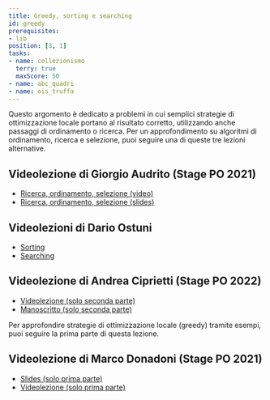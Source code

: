 ```yaml
---
title: Greedy, sorting e searching
id: greedy
prerequisites:
- lib
position: [3, 1]
tasks:
- name: collezionismo
  terry: true
  maxScore: 50
- name: abc_quadri
- name: ois_truffa
---
```

Questo argomento è dedicato a problemi in cui semplici strategie di ottimizzazione locale portano al risultato corretto, utilizzando anche passaggi di ordinamento o ricerca. Per un approfondimento su algoritmi di ordinamento, ricerca e selezione, puoi seguire una di queste tre lezioni alternative.

## Videolezione di Giorgio Audrito (Stage PO 2021)

- [Ricerca, ordinamento, selezione (video)](https://youtu.be/1_rIGry0IKw)
- [Ricerca, ordinamento, selezione (slides)](https://wiki.olinfo.it/2021/ricerca_ordinamento_selezione.pdf)

## Videolezioni di Dario Ostuni

- [Sorting](https://youtu.be/iG9M_lBOOew)
- [Searching](https://youtu.be/8H9UC0KwTQU)

## Videolezione di Andrea Ciprietti (Stage PO 2022)

- [Videolezione (solo seconda parte)](https://youtu.be/OWfg-uqAgeQ)
- [Manoscritto (solo seconda parte)](https://wiki.olinfo.it/2022/lezione_1_-_algoritmica.pdf)

Per approfondire strategie di ottimizzazione locale (greedy) tramite esempi, puoi seguire la prima parte di questa lezione.

## Videolezione di Marco Donadoni (Stage PO 2021)
- [Slides (solo prima parte)](https://wiki.olinfo.it/2021/greedy_backtracking.pdf)
- [Videolezione (solo prima parte)](https://youtu.be/Hrp7_O2LOh8)
